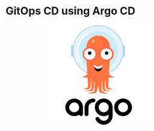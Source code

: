 <!-- <h1> Kubenetes Deployment using Argo CD </h1> -->
<h1> GitOps CD using Argo CD </h1>

<p align="center">
<img alt="ArgoCD" width="270px" src="https://raw.githubusercontent.com/devicons/devicon/master/icons/argocd/argocd-original-wordmark.svg" style="padding-right:10px;" />
</p>
</br>

<!-- ## Read the whole Article here: 
coming soon -->
